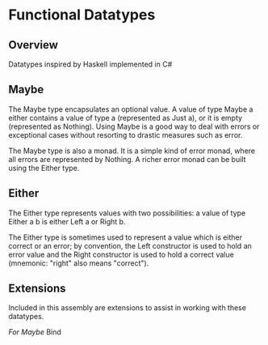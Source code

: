 Functional Datatypes
====================

Overview
--------

Datatypes inspired by Haskell implemented in C#

Maybe
-----

The Maybe type encapsulates an optional value. A value of type Maybe a either contains a value of type a (represented as Just a), or it is empty (represented as Nothing). Using Maybe is a good way to deal with errors or exceptional cases without resorting to drastic measures such as error.

The Maybe type is also a monad. It is a simple kind of error monad, where all errors are represented by Nothing. A richer error monad can be built using the Either type.


Either
------

The Either type represents values with two possibilities: a value of type Either a b is either Left a or Right b.

The Either type is sometimes used to represent a value which is either correct or an error; by convention, the Left constructor is used to hold an error value and the Right constructor is used to hold a correct value (mnemonic: "right" also means "correct").

Extensions
----------

Included in this assembly are extensions to assist in working with these datatypes.

*For Maybe*
Bind 
